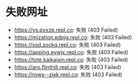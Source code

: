 # 失败网址
- https://ys.pyxzp.repl.co: 失败 (403
Failed)
- https://mization.edpjg.repl.co: 失败 (403
Failed)
- https://ssd.zockq.repl.co: 失败 (403
Failed)
- https://apping.eywjx.repl.co: 失败 (403
Failed)
- https://tote.kaikaixin.repl.co: 失败 (403
Failed)
- https://aro.flinthill.repl.co: 失败 (403
Failed)
- https://rows--zixk.repl.co: 失败 (403
Failed)
